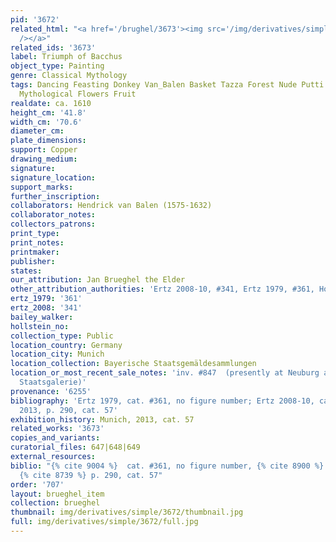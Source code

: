 ```yaml
---
pid: '3672'
related_html: "<a href='/brughel/3673'><img src='/img/derivatives/simple/3673/thumbnail.jpg'
  /></a>"
related_ids: '3673'
label: Triumph of Bacchus
object_type: Painting
genre: Classical Mythology
tags: Dancing Feasting Donkey Van_Balen Basket Tazza Forest Nude Putti Classical History
  Mythological Flowers Fruit
realdate: ca. 1610
height_cm: '41.8'
width_cm: '70.6'
diameter_cm: 
plate_dimensions: 
support: Copper
drawing_medium: 
signature: 
signature_location: 
support_marks: 
further_inscription: 
collaborators: Hendrick van Balen (1575-1632)
collaborator_notes: 
collectors_patrons: 
print_type: 
print_notes: 
printmaker: 
publisher: 
states: 
our_attribution: Jan Brueghel the Elder
other_attribution_authorities: 'Ertz 2008-10, #341, Ertz 1979, #361, Honig database'
ertz_1979: '361'
ertz_2008: '341'
bailey_walker: 
hollstein_no: 
collection_type: Public
location_country: Germany
location_city: Munich
location_collection: Bayerische Staatsgemäldesammlungen
location_or_most_recent_sale_notes: 'inv. #847  (presently at Neuburg an der Donau,
  Staatsgalerie)'
provenance: '6255'
bibliography: 'Ertz 1979, cat. #361, no figure number; Ertz 2008-10, cat. #341; Munich,
  2013, p. 290, cat. 57'
exhibition_history: Munich, 2013, cat. 57
related_works: '3673'
copies_and_variants: 
curatorial_files: 647|648|649
external_resources: 
biblio: "{% cite 9004 %}  cat. #361, no figure number, {% cite 8900 %} cat. #341,
  {% cite 8739 %} p. 290, cat. 57"
order: '707'
layout: brueghel_item
collection: brueghel
thumbnail: img/derivatives/simple/3672/thumbnail.jpg
full: img/derivatives/simple/3672/full.jpg
---
```

